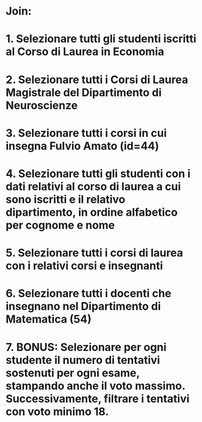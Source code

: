 # Join:

# 1. Selezionare tutti gli studenti iscritti al Corso di Laurea in Economia

# 2. Selezionare tutti i Corsi di Laurea Magistrale del Dipartimento di Neuroscienze

# 3. Selezionare tutti i corsi in cui insegna Fulvio Amato (id=44)

# 4. Selezionare tutti gli studenti con i dati relativi al corso di laurea a cui sono iscritti e il relativo dipartimento, in ordine alfabetico per cognome e nome

# 5. Selezionare tutti i corsi di laurea con i relativi corsi e insegnanti

# 6. Selezionare tutti i docenti che insegnano nel Dipartimento di Matematica (54)

# 7. BONUS: Selezionare per ogni studente il numero di tentativi sostenuti per ogni esame, stampando anche il voto massimo. Successivamente, filtrare i tentativi con voto minimo 18.
